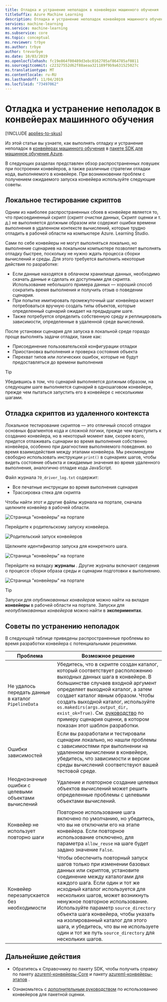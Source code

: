```yaml
---
title: Отладка и устранение неполадок в конвейерах машинного обучения
titleSuffix: Azure Machine Learning
description: Отладка и устранение неполадок конвейеров машинного обучения в пакете SDK для Машинное обучение Azure для Python. Изучите распространенные ловушки для разработки конвейеров и советы по отладке сценариев до и во время удаленного выполнения.
services: machine-learning
ms.service: machine-learning
ms.subservice: core
ms.topic: conceptual
ms.reviewer: trbye
ms.author: trbye
author: trevorbye
ms.date: 10/03/2019
ms.openlocfilehash: fc19e864f00489d3ebc0162705af864785af0811
ms.sourcegitcommit: c22327552d62f88aeaa321189f9b9a631525027c
ms.translationtype: MT
ms.contentlocale: ru-RU
ms.lasthandoff: 11/04/2019
ms.locfileid: "73497062"
---
```

# <a name="debug-and-troubleshoot-machine-learning-pipelines"></a>Отладка и устранение неполадок в конвейерах машинного обучения
[!INCLUDE [applies-to-skus](../../../includes/aml-applies-to-basic-enterprise-sku.md)]

Из этой статьи вы узнаете, как выполнять отладку и устранение неполадок в [конвейерах машинного обучения](concept-ml-pipelines.md) в [пакете SDK для машинное обучение Azure](https://docs.microsoft.com/python/api/overview/azure/ml/intro?view=azure-ml-py).

В следующих разделах представлен обзор распространенных ловушек при построении конвейеров, а также различные стратегии отладки кода, выполняемого в конвейере. При возникновении проблем с получением ожидаемого запуска конвейера используйте следующие советы. 

## <a name="testing-scripts-locally"></a>Локальное тестирование скриптов

Одним из наиболее распространенных сбоев в конвейере является то, что присоединенный скрипт (скрипт очистки данных, Скрипт оценки и т. д.) не выполняется должным образом или содержит ошибки времени выполнения в удаленном контексте вычислений, которые трудно отладить в рабочей области на компьютере Azure. Learning Studio. 

Сами по себе конвейеры не могут выполняться локально, но выполнение сценариев на локальном компьютере позволяет выполнять отладку быстрее, поскольку не нужно ждать процесса сборки вычислений и среды. Для этого требуется выполнить некоторые действия по разработке:

* Если данные находятся в облачном хранилище данных, необходимо скачать данные и сделать их доступными для скрипта. Использование небольшого примера данных — хороший способ сократить время выполнения и получить отзыв о поведении сценария.
* При попытке имитировать промежуточный шаг конвейера может потребоваться вручную создать типы объектов, которые определенный сценарий ожидает на предыдущем шаге.
* Также потребуется определить собственную среду и реплицировать зависимости, определенные в удаленной среде вычислений.

После установки сценария для запуска в локальной среде гораздо проще выполнять задачи отладки, такие как:

* Присоединение пользовательской конфигурации отладки
* Приостановка выполнения и проверка состояния объекта
* Перехват типов или логических ошибок, которые не будут предоставляться до времени выполнения

> [!TIP] 
> Убедившись в том, что сценарий выполняется должным образом, на следующем шаге выполняется сценарий в одношаговом конвейере, прежде чем пытаться запустить его в конвейере с несколькими шагами.

## <a name="debugging-scripts-from-remote-context"></a>Отладка скриптов из удаленного контекста

Локальное тестирование скриптов — это отличный способ отладки основных фрагментов кода и сложной логики, прежде чем приступить к созданию конвейера, но в некоторый момент вам, скорее всего, придется отлаживать сценарии во время выполнения собственно конвейера, особенно при диагностике выполняемого поведения. во время взаимодействия между этапами конвейера. Мы рекомендуем свободно использовать инструкции `print()` в сценариях шагов, чтобы видеть состояние объекта и ожидаемые значения во время удаленного выполнения, аналогично отладке кода JavaScript.

Файл журнала `70_driver_log.txt` содержит: 

* Все печатные инструкции во время выполнения сценария
* Трассировка стека для скрипта 

Чтобы найти этот и другие файлы журнала на портале, сначала щелкните конвейер в рабочей области.

![Страница "конвейеры" на портале](./media/how-to-debug-pipelines/pipeline-1.png)

Перейдите к родительскому запуску конвейера.

![Родительский запуск конвейеров](./media/how-to-debug-pipelines/pipeline-2.png)

Щелкните идентификатор запуска для конкретного шага.

![Страница "конвейеры" на портале](./media/how-to-debug-pipelines/pipeline-3.png)

Перейдите на вкладку **журналы** . Другие журналы включают сведения о процессе сборки образа среды и сценарии подготовки к выполнению.

![Страница "конвейеры" на портале](./media/how-to-debug-pipelines/pipeline-4.png)

> [!TIP]
> Запуски для *опубликованных конвейеров* можно найти на вкладке **конвейеры** в рабочей области на портале. Запуски для *неопубликованных конвейеров* можно найти в **экспериментах**.

## <a name="troubleshooting-tips"></a>Советы по устранению неполадок

В следующей таблице приведены распространенные проблемы во время разработки конвейера с потенциальными решениями.

| Проблема | Возможное решение |
|--|--|
| Не удалось передать данные в каталог `PipelineData` | Убедитесь, что в скрипте создан каталог, который соответствует расположению выходных данных шага в конвейере. В большинстве случаев входной аргумент определяет выходной каталог, а затем создает каталог явным образом. Чтобы создать выходной каталог, используйте `os.makedirs(args.output_dir, exist_ok=True)`. См. [руководство](tutorial-pipeline-batch-scoring-classification.md#write-a-scoring-script) по примеру сценария оценки, в котором показан этот шаблон разработки. |
| Ошибки зависимостей | Если вы разработали и тестировали сценарии локально, но нашли проблемы с зависимостями при выполнении на удаленном вычислении в конвейере, убедитесь, что зависимости и версии среды вычислений соответствуют вашей тестовой среде. |
| Неоднозначные ошибки с целевыми объектами вычислений | Удаление и повторное создание целевых объектов вычислений может решить определенные проблемы с целевыми объектами вычислений. |
| Конвейер не использует повторно шаги | Повторное использование шага включено по умолчанию, но убедитесь, что вы не отключили его на этапе конвейера. Если повторное использование отключено, для параметра `allow_reuse` на шаге будет задано значение `False`. |
| Конвейер перезапускается без необходимости | Чтобы обеспечить повторный запуск шагов только при изменении базовых данных или скриптов, установите соединение между каталогами для каждого шага. Если один и тот же исходный каталог используется для нескольких шагов, может возникнуть ненужное повторное использование. Используйте параметр `source_directory` объекта шага конвейера, чтобы указать на изолированный каталог для этого шага, и убедитесь, что вы не используете один и тот же путь `source_directory` для нескольких шагов. |

## <a name="next-steps"></a>Дальнейшие действия

* Обратитесь к Справочнику по пакету SDK, чтобы получить справку по пакету [azureml-конвейеры-Core](https://docs.microsoft.com/python/api/azureml-pipeline-core/?view=azure-ml-py) и пакету [azureml-конвейеры-этапов](https://docs.microsoft.com/python/api/azureml-pipeline-steps/?view=azure-ml-py) .

* Ознакомьтесь с [дополнительным руководством](tutorial-pipeline-batch-scoring-classification.md) по использованию конвейеров для пакетной оценки.
